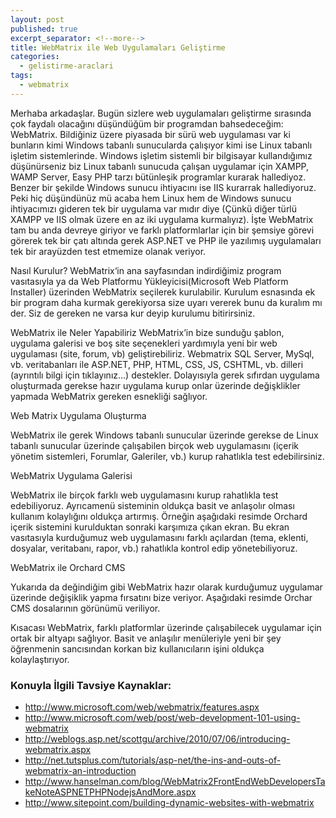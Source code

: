 ```yaml
---
layout: post
published: true
excerpt_separator: <!--more-->
title: WebMatrix ile Web Uygulamaları Geliştirme
categories:
  - gelistirme-araclari
tags:
  - webmatrix
---
```

Merhaba arkadaşlar. Bugün sizlere web uygulamaları geliştirme sırasında çok faydalı olacağını düşündüğüm bir programdan bahsedeceğim: WebMatrix. Bildiğiniz üzere piyasada bir sürü web uygulaması var ki bunların kimi Windows tabanlı sunucularda çalışıyor kimi ise Linux tabanlı işletim sistemlerinde. Windows işletim sistemli bir bilgisayar kullandığımız düşünürseniz biz Linux tabanlı sunucuda çalışan uygulamar için XAMPP, WAMP Server, Easy PHP tarzı bütünleşik programlar kurarak hallediyoz. Benzer bir şekilde Windows sunucu ihtiyacını ise IIS kurarrak hallediyoruz. Peki hiç düşündünüz mü acaba hem Linux hem de Windows sunucu ihtiyacımızı gideren tek bir uygulama var mıdır diye (Çünkü diğer türlü XAMPP ve IIS olmak üzere en az iki uygulama kurmalıyız).  İşte WebMatrix tam bu anda devreye giriyor ve farklı platformlarlar için bir şemsiye görevi görerek tek bir çatı altında gerek ASP.NET ve  PHP ile yazılımış uygulamaları tek bir arayüzden test etmemize olanak veriyor.

<!--more-->

Nasıl Kurulur?
WebMatrix‘in ana sayfasından indirdiğimiz program vasıtasıyla ya da Web Platformu Yükleyicisi(Microsoft Web Platform Installer) üzerinden WebMatrix seçilerek kurulabilir. Kurulum esnasında ek bir program daha kurmak gerekiyorsa size uyarı vererek bunu da kuralım mı der. Siz de gereken ne varsa kur deyip kurulumu bitirirsiniz.

WebMatrix ile Neler Yapabiliriz
WebMatrix’in bize sunduğu şablon, uygulama galerisi ve boş site seçenekleri yardımıyla yeni bir web uygulaması (site, forum, vb) geliştirebiliriz. Webmatrix SQL Server, MySql, vb. veritabanları ile ASP.NET, PHP, HTML, CSS, JS, CSHTML, vb. dilleri (ayrıntılı bilgi için tıklayınız…) destekler. Dolayısıyla gerek sıfırdan uygulama oluşturmada gerekse hazır uygulama kurup onlar üzerinde değişklikler yapmada WebMatrix gereken esnekliği sağlıyor.

Web Matrix Uygulama Oluşturma

WebMatrix ile gerek Windows tabanlı sunucular üzerinde gerekse de Linux tabanlı sunucular üzerinde çalışabilen birçok web uygulamasını (içerik yönetim sistemleri, Forumlar, Galeriler, vb.) kurup rahatlıkla test edebilirsiniz.

WebMatrix Uygulama Galerisi

WebMatrix ile birçok farklı web uygulamasını kurup rahatlıkla test edebiliyoruz. Ayrıcamenü sisteminin oldukça basit ve anlaşolır olması kullanım kolaylığını oldukça artırmış. Örneğin aşağıdaki resimde Orchard içerik sistemini kurulduktan sonraki karşımıza çıkan ekran. Bu ekran vasıtasıyla kurduğumuz web uygulamasını farklı açılardan (tema, eklenti, dosyalar, veritabanı, rapor, vb.) rahatlıkla kontrol edip yönetebiliyoruz.

WebMatrix ile Orchard CMS

Yukarıda da değindiğim gibi WebMatrix hazır olarak kurduğumuz uygulamar üzerinde değişiklik yapma fırsatını bize veriyor. Aşağıdaki resimde Orchar CMS dosalarının görünümü veriliyor.

Kısacası WebMatrix, farklı platformlar üzerinde çalışabilecek uygulamar için ortak bir altyapı sağlıyor. Basit ve anlaşılır menüleriyle yeni bir şey öğrenmenin sancısından korkan biz kullanıcıların işini oldukça kolaylaştırıyor.

### Konuyla İlgili Tavsiye Kaynaklar:
- http://www.microsoft.com/web/webmatrix/features.aspx
- http://www.microsoft.com/web/post/web-development-101-using-webmatrix
- http://weblogs.asp.net/scottgu/archive/2010/07/06/introducing-webmatrix.aspx
- http://net.tutsplus.com/tutorials/asp-net/the-ins-and-outs-of-webmatrix-an-introduction
- http://www.hanselman.com/blog/WebMatrix2FrontEndWebDevelopersTakeNoteASPNETPHPNodejsAndMore.aspx
- http://www.sitepoint.com/building-dynamic-websites-with-webmatrix

